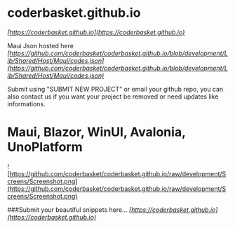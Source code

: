# coderbasket.github.io
*[https://coderbasket.github.io](https://coderbasket.github.io)*

Maui Json hosted here
*[https://github.com/coderbasket/coderbasket.github.io/blob/development/Lib/Shared/Host/Maui/codes.json](https://github.com/coderbasket/coderbasket.github.io/blob/development/Lib/Shared/Host/Maui/codes.json)*

Submit  using "SUBMIT NEW PROJECT" or email your github repo, you can also contact us if you want your project be removed or need updates like informations.

# Maui, Blazor, WinUI, Avalonia, UnoPlatform
![https://github.com/coderbasket/coderbasket.github.io/raw/development/Screens/Screenshot.png](https://github.com/coderbasket/coderbasket.github.io/raw/development/Screens/Screenshot.png)

 ###Submit your beautiful snippets here...
*[https://coderbasket.github.io](https://coderbasket.github.io)*
